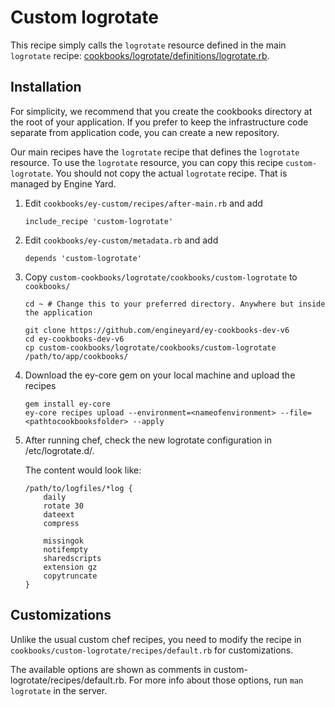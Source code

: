 # Custom logrotate

This recipe simply calls the `logrotate` resource defined in the main `logrotate` recipe: [cookbooks/logrotate/definitions/logrotate.rb](../../../../cookbooks/logrotate/definitions/logrotate.rb).

## Installation

For simplicity, we recommend that you create the cookbooks directory at the root of your application. If you prefer to keep the infrastructure code separate from application code, you can create a new repository.

Our main recipes have the `logrotate` recipe that defines the `logrotate` resource. To use the `logrotate` resource, you can copy this recipe `custom-logrotate`. You should not copy the actual `logrotate` recipe. That is managed by Engine Yard.

1. Edit `cookbooks/ey-custom/recipes/after-main.rb` and add

    ```
    include_recipe 'custom-logrotate'
    ```

2. Edit `cookbooks/ey-custom/metadata.rb` and add

    ```
    depends 'custom-logrotate'
    ```

3. Copy `custom-cookbooks/logrotate/cookbooks/custom-logrotate` to `cookbooks/`

    ```
    cd ~ # Change this to your preferred directory. Anywhere but inside the application

    git clone https://github.com/engineyard/ey-cookbooks-dev-v6
    cd ey-cookbooks-dev-v6
    cp custom-cookbooks/logrotate/cookbooks/custom-logrotate /path/to/app/cookbooks/
    ```

4. Download the ey-core gem on your local machine and upload the recipes

    ```
    gem install ey-core
    ey-core recipes upload --environment=<nameofenvironment> --file=<pathtocookbooksfolder> --apply
    ```

5. After running chef, check the new logrotate configuration in /etc/logrotate.d/.

    The content would look like:

    ```
    /path/to/logfiles/*log {
        daily
        rotate 30
        dateext
        compress

        missingok
        notifempty
        sharedscripts
        extension gz
        copytruncate
    }
    ```

## Customizations

Unlike the usual custom chef recipes, you need to modify the recipe in `cookbooks/custom-logrotate/recipes/default.rb` for customizations.

The available options are shown as comments in custom-logrotate/recipes/default.rb. For more info about those options, run `man logrotate` in the server.
